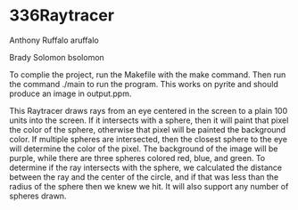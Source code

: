 # 336Raytracer
Anthony Ruffalo aruffalo

Brady Solomon bsolomon

To complie the project, run the Makefile with the make command. Then run the command ./main to run the program. This works on pyrite and should produce an image in output.ppm.

This Raytracer draws rays from an eye centered in the screen to a plain 100 units into the screen. If it intersects with a sphere, then it will paint that pixel the color of the sphere, otherwise that pixel will be painted the background color. If multiple spheres are intersected, then the closest sphere to the eye will determine the color of the pixel. The background of the image will be purple, while there are three spheres colored red, blue, and green. To determine if the ray intersects with the sphere, we calculated the distance between the ray and the center of the circle, and if that was less than the radius of the sphere then we knew we hit. It will also support any number of spheres drawn.
